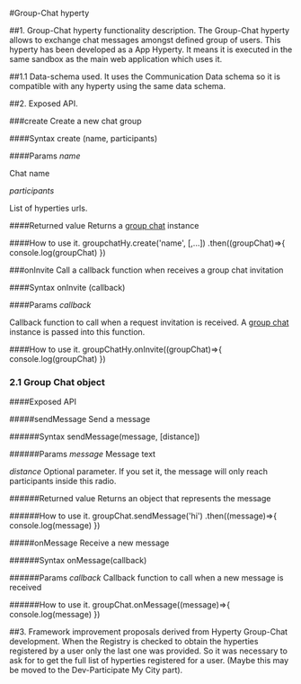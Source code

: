#Group-Chat hyperty 

##1. Group-Chat hyperty functionality description.
The Group-Chat hyperty allows to exchange chat messages amongst defined group of users. This hyperty has been developed as a App Hyperty. It means it is executed in the same sandbox as the main web application which uses it.

##1.1 Data-schema used.
It uses the Communication Data schema so it is compatible with any hyperty using the same data schema.

##2. Exposed API. 

###create
Create a new chat group

####Syntax
    create (name, participants)

####Params
*name*

 Chat name

*participants*

 List of hyperties urls.

####Returned value
Returns a [group chat](#2.1-group-chat-api) instance

####How to use it.
    groupchatHy.create('name', [<hyperty-runtime-url>,...])
        .then((groupChat)=>{
            console.log(groupChat)
        })
        
###onInvite
Call a callback function when receives a group chat invitation

####Syntax
    onInvite (callback)

####Params
*callback*

 Callback function to call when a request invitation is received. A [group chat](#2.1-group-chat-object) instance is passed into this function.

####How to use it.
    groupChatHy.onInvite((groupChat)=>{
        console.log(groupChat)
    })

### 2.1 Group Chat object

####Exposed API

#####sendMessage
Send a message

######Syntax
    sendMessage(message, [distance])
    
######Params
*message*
 Message text

*distance*
 Optional parameter. If you set it, the message will only reach participants inside this radio.

######Returned value
Returns an object that represents the message

######How to use it.
    groupChat.sendMessage('hi')
        .then((message)=>{
            console.log(message)
        })

#####onMessage
Receive a new message

######Syntax
    onMessage(callback)

######Params
*callback*
 Callback function to call when a new message is received

######How to use it.
    groupChat.onMessage((message)=>{
        console.log(message)
    })
    
##3. Framework improvement proposals derived from Hyperty Group-Chat development.
When the Registry is checked to obtain the hyperties registered by a user only the last one was provided. So it was necessary to ask for to get the full list of hyperties registered for a user. (Maybe this may be moved to the Dev-Participate My City part).

